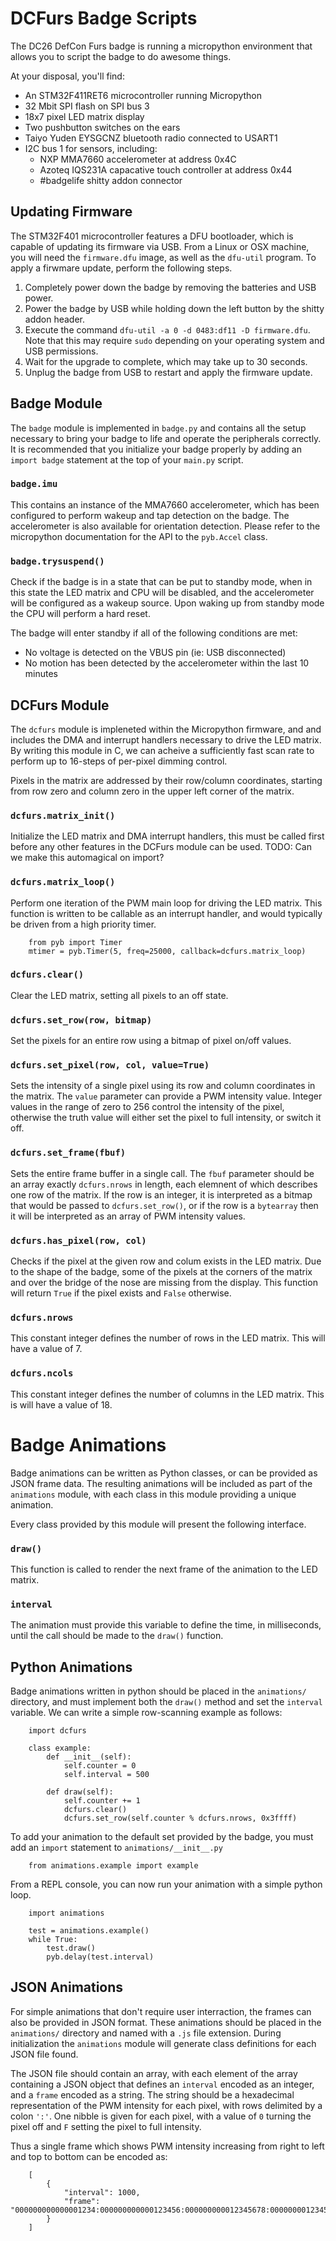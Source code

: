 DCFurs Badge Scripts
====================

The DC26 DefCon Furs badge is running a micropython environment that allows
you to script the badge to do awesome things.

At your disposal, you'll find:
* An STM32F411RET6 microcontroller running Micropython
* 32 Mbit SPI flash on SPI bus 3
* 18x7 pixel LED matrix display
* Two pushbutton switches on the ears
* Taiyo Yuden EYSGCNZ bluetooth radio connected to USART1
* I2C bus 1 for sensors, including:
    - NXP MMA7660 accelerometer at address 0x4C
    - Azoteq IQS231A capacative touch controller at address 0x44
    - #badgelife shitty addon connector

Updating Firmware
-----------------
The STM32F401 microcontroller features a DFU bootloader, which is capable of updating
its firmware via USB. From a Linux or OSX machine, you will need the `firmware.dfu`
image, as well as the `dfu-util` program. To apply a firwmare update, perform the
following steps.

1. Completely power down the badge by removing the batteries and USB power.
2. Power the badge by USB while holding down the left button by the shitty addon header.
3. Execute the command `dfu-util -a 0 -d 0483:df11 -D firmware.dfu`. Note that this
    may require `sudo` depending on your operating system and USB permissions.
4. Wait for the upgrade to complete, which may take up to 30 seconds.
5. Unplug the badge from USB to restart and apply the firmware update.

Badge Module
------------
The `badge` module is implemented in `badge.py` and contains all the setup necessary
to bring your badge to life and operate the peripherals correctly. It is recommended
that you initialize your badge properly by adding an `import badge` statement at the
top of your `main.py` script.

### `badge.imu`
This contains an instance of the MMA7660 accelerometer, which has been configured to
perform wakeup and tap detection on the badge. The accelerometer is also available
for orientation detection. Please refer to the micropython documentation for the API
to the `pyb.Accel` class.

### `badge.trysuspend()`
Check if the badge is in a state that can be put to standby mode, when in this state
the LED matrix and CPU will be disabled, and the accelerometer will be configured as
a wakeup source. Upon waking up from standby mode the CPU will perform a hard reset.

The badge will enter standby if all of the following conditions are met:
* No voltage is detected on the VBUS pin (ie: USB disconnected)
* No motion has been detected by the accelerometer within the last 10 minutes

DCFurs Module
-------------
The `dcfurs` module is impleneted within the Micropython firmware, and and includes
the DMA and interrupt handlers necessary to drive the LED matrix. By writing this
module in C, we can acheive a sufficiently fast scan rate to perform up to 16-steps
of per-pixel dimming control.

Pixels in the matrix are addressed by their row/column coordinates, starting from
row zero and column zero in the upper left corner of the matrix.

### `dcfurs.matrix_init()`
Initialize the LED matrix and DMA interrupt handlers, this must be called first before
any other features in the DCFurs module can be used.
TODO: Can we make this automagical on import?

### `dcfurs.matrix_loop()`
Perform one iteration of the PWM main loop for driving the LED matrix. This function is
written to be callable as an interrupt handler, and would typically be driven from a
high priority timer.

```
    from pyb import Timer
    mtimer = pyb.Timer(5, freq=25000, callback=dcfurs.matrix_loop)
```

### `dcfurs.clear()`
Clear the LED matrix, setting all pixels to an off state.

### `dcfurs.set_row(row, bitmap)`
Set the pixels for an entire row using a bitmap of pixel on/off values.

### `dcfurs.set_pixel(row, col, value=True)`
Sets the intensity of a single pixel using its row and column coordinates in the matrix.
The `value` parameter can provide a PWM intensity value. Integer values in the range of
zero to 256 control the intensity of the pixel, otherwise the truth value will either
set the pixel to full intensity, or switch it off.

### `dcfurs.set_frame(fbuf)`
Sets the entire frame buffer in a single call. The `fbuf` parameter should be an array exactly
`dcfurs.nrows` in length, each elemnent of which describes one row of the matrix. If the row
is an integer, it is interpreted as a bitmap that would be passed to `dcfurs.set_row()`, or if
the row is a `bytearray` then it will be interpreted as an array of PWM intensity values.

### `dcfurs.has_pixel(row, col)`
Checks if the pixel at the given row and colum exists in the LED matrix. Due to the shape
of the badge, some of the pixels at the corners of the matrix and over the bridge of the
nose are missing from the display. This function will return `True` if the pixel exists
and `False` otherwise.

### `dcfurs.nrows`
This constant integer defines the number of rows in the LED matrix. This will have a
value of 7.

### `dcfurs.ncols`
This constant integer defines the number of columns in the LED matrix. This is will
have a value of 18.

Badge Animations
================
Badge animations can be written as Python classes, or can be provided as JSON frame
data. The resulting animations will be included as part of the `animations` module,
with each class in this module providing a unique animation.

Every class provided by this module will present the following interface.

### `draw()`
This function is called to render the next frame of the animation to the LED matrix.

### `interval`
The animation must provide this variable to define the time, in milliseconds, until the
call should be made to the `draw()` function.

Python Animations
-----------------
Badge animations written in python should be placed in the `animations/` directory, and
must implement both the `draw()` method and set the `interval` variable. We can write a
simple row-scanning example as follows:

```
    import dcfurs

    class example:
        def __init__(self):
            self.counter = 0
            self.interval = 500
        
        def draw(self):
            self.counter += 1
            dcfurs.clear()
            dcfurs.set_row(self.counter % dcfurs.nrows, 0x3ffff)
```

To add your animation to the default set provided by the badge, you must add an `import`
statement to `animations/__init__.py`

```
    from animations.example import example
```

From a REPL console, you can now run your animation with a simple python loop.

```
    import animations

    test = animations.example()
    while True:
        test.draw()
        pyb.delay(test.interval)
```

JSON Animations
---------------
For simple animations that don't require user interraction, the frames can also be
provided in JSON format. These animations should be placed in the `animations/`
directory and named with a `.js` file extension. During initialization the
`animations` module will generate class definitions for each JSON file found.

The JSON file should contain an array, with each element of the array containing
a JSON object that defines an `interval` encoded as an integer, and a `frame` encoded
as a string. The string should be a hexadecimal representation of the PWM intensity
for each pixel, with rows delimited by a colon `':'`. One nibble is given for each
pixel, with a value of `0` turning the pixel off and `F` setting the pixel to full
intensity.

Thus a single frame which shows PWM intensity increasing from right to left and top to
bottom can be encoded as:

```
    [
        {
            "interval": 1000,
            "frame": "000000000000001234:000000000000123456:000000000012345678:00000000123456789a:000000123456789abc:0000123456789abcde:00123456789abcdeff"
        }
    ]
```